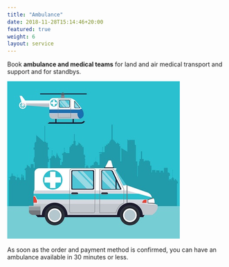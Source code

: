 ```yaml
---
title: "Ambulance"
date: 2018-11-28T15:14:46+20:00 
featured: true
weight: 6
layout: service
---
```


Book **ambulance and medical teams** for land and air medical transport and support and for standbys.

![Ambulance](/images/illustrations/ambulance2.jpg)


As soon as the order and payment method is confirmed, you can have an ambulance available in 30 minutes or less. 





